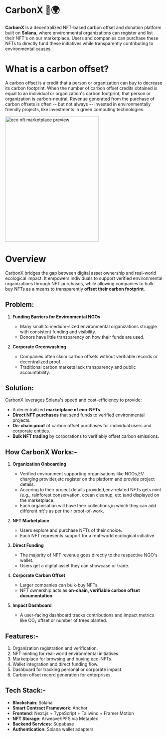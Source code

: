 

# CarbonX 🌿🌍

**CarbonX** is a decentralized NFT-based carbon offset and donation platform built on **Solana**, where environmental organizations can register and list their NFT's on our marketplace. Users and companies can purchase these NFTs to directly fund these initiatives while transparently contributing to environmental causes.

# What is a carbon offset?
A carbon offset is a credit that a person or organization can buy to decrease its carbon footprint. When the number of carbon offset credits obtained is equal to an individual or organization's carbon footprint, that person or organization is carbon-neutral. Revenue generated from the purchase of carbon offsets is often -- but not always -- invested in environmentally friendly projects, like investments in green computing technologies.


<div>
<img src="https://sdmntpreastus2.oaiusercontent.com/files/00000000-dfcc-61f6-98cb-e1ab36cbd4af/raw?se=2025-05-08T08%3A25%3A34Z&sp=r&sv=2024-08-04&sr=b&scid=00000000-0000-0000-0000-000000000000&skoid=7399a3a4-0259-4d43-bcd6-a56ceeb4c28b&sktid=a48cca56-e6da-484e-a814-9c849652bcb3&skt=2025-05-08T06%3A04%3A28Z&ske=2025-05-09T06%3A04%3A28Z&sks=b&skv=2024-08-04&sig=TalVC1Bm42J4J7PeuGak7FZW9MlxUNIMFdNf2iHju7s%3D" alt="eco nft marketplace preview" width="300" height="400">
</div>

# Overview

CarbonX bridges the gap between digital asset ownership and real-world ecological impact. It empowers individuals to support verified environmental organizations through NFT purchases, while allowing companies to bulk-buy NFTs as a means to transparently **offset their carbon footprint**.

## Problem:

1. **Funding Barriers for Environmental NGOs**

   * Many small to medium-sized environmental organizations struggle with consistent funding and visibility.
   * Donors have little transparency on how their funds are used.

2. **Corporate Greenwashing**

   * Companies often claim carbon offsets without verifiable records or decentralized proof.
   * Traditional carbon markets lack transparency and public accountability.

## Solution:

CarbonX leverages Solana's speed and cost-efficiency to provide:

* A decentralized **marketplace of eco-NFTs**.
* **Direct NFT purchases** that send funds to verified environmental projects.
* **On-chain proof** of carbon offset purchases for individual users and corporate entities.
* **Bulk NFT trading** by corporations to verifiably offset carbon emissions.

## How CarbonX Works:-

1. **Organization Onboarding**

   * Verified environment supporting organisations like NGOs,EV charging provider,etc register on the platform and provide project details.
   * Accoring to their project details provided,env-related NFTs gets mint (e.g., rainforest conservation, ocean cleanup, etc.)and displayed on the marketplace.
   * Each organisation will have their collections,in which they can add different nft's as per their proof-of-work.

2. **NFT Marketplace**

   * Users explore and purchase NFTs of their choice.
   * Each NFT represents support for a real-world ecological initiative.

3. **Direct Funding**

   * The majority of NFT revenue goes directly to the respective NGO's wallet.
   * Users get a digital asset they can showcase or trade.

4. **Corporate Carbon Offset**

   * Larger companies can bulk-buy NFTs.
   * NFT ownership acts as **on-chain, verifiable carbon offset documentation**.

5. **Impact Dashboard**

   * A user-facing dashboard tracks contributions and impact metrics like CO₂ offset or number of trees planted.


## Features:-

1. Organization registration and verification.
2. NFT minting for real-world environmental initiatives.
3. Marketplace for browsing and buying eco-NFTs.
4. Wallet integration and direct funding flow.
5. Dashboard for tracking personal or corporate impact.
6. Carbon offset record generation for enterprises.

## Tech Stack:-

* **Blockchain**: Solana
* **Smart Contract Framework**: Anchor
* **Frontend**: Next.js + TypeScript + Tailwind + Framer Motion
* **NFT Storage**: Arweave/IPFS via Metaplex
* **Backend Services**: Supabase
* **Authentication**: Solana wallet adapters

